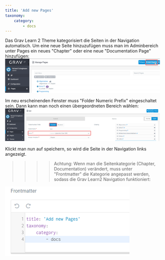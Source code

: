 ```yaml
---
title: 'Add new Pages'
taxonomy:
    category:
        - docs
---
```


Das Grav Learn 2 Theme kategorisiert die Seiten in der Navigation automatisch. Um eine neue Seite hinzuzufügen muss man im Adminbereich unter Pages ein neues "Chapter" oder eine neue "Documentation Page" hinzufügen:
![](chrome_mRfeal7ffY.png)

Im neu erscheinenden Fenster muss "Folder Numeric Prefix" eingeschaltet sein. Dann kann man noch einen übergeordneten Bereich wählen:
![](chrome_GQ87urGWDU.png)

Klickt man nun auf speichern, so wird die Seite in der Navigation links angezeigt.

>>>> Achtung: Wenn man die Seitenkategorie (Chapter, Documentation) verändert, muss unter "Frontmatter" die Kategorie angepasst werden, sodass die Grav Learn2 Navigation funktioniert:

![](chrome_2uEoyEnpKR.png)


